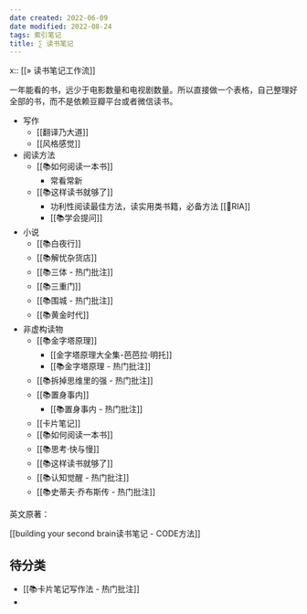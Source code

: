 ```yaml
---
date created: 2022-06-09
date modified: 2022-08-24
tags: 索引笔记
title: ∑ 读书笔记
---
```


x:: [[» 读书笔记工作流]]

一年能看的书，远少于电影数量和电视剧数量。所以直接做一个表格，自己整理好全部的书，而不是依赖豆瓣平台或者微信读书。

- 写作
	- [[翻译乃大道]]
	- [[风格感觉]]
- 阅读方法
	- [[📚如何阅读一本书]]
		- 常看常新
	- [[📚这样读书就够了]]
		- 功利性阅读最佳方法，读实用类书籍，必备方法 [[🔡RIA]]
		- [[📚学会提问]]
- 小说
	- [[📚白夜行]]
	- [[📚解忧杂货店]]
	- [[📚三体 - 热门批注]]
	- [[📚三重门]]
	- [[📚围城 - 热门批注]]
	- [[📚黄金时代]]
- 非虚构读物
	- [[📚金字塔原理]]
		- [[金字塔原理大全集-芭芭拉·明托]]
		- [[📚金字塔原理 - 热门批注]]
	- [[📚拆掉思维里的强 - 热门批注]]
	- [[📚置身事内]]
		- [[📚置身事内 - 热门批注]]
	- [[卡片笔记]]
	- [[📚如何阅读一本书]]
	- [[📚思考·快与慢]]
	- [[📚这样读书就够了]]
	- [[📚认知觉醒 - 热门批注]]
	- [[📚史蒂夫·乔布斯传 - 热门批注]]

英文原著：

[[building your second brain读书笔记 - CODE方法]]

## 待分类

- [[📚卡片笔记写作法 - 热门批注]]
- 
